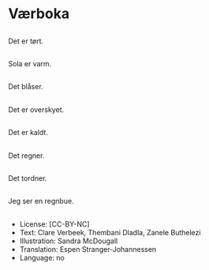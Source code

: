 # Værboka

##
Det er tørt.

##
Sola er varm.

##
Det blåser.

##
Det er overskyet.

##
Det er kaldt.

##
Det regner.

##
Det tordner.

##
Jeg ser en regnbue.

##
* License: [CC-BY-NC]
* Text: Clare Verbeek, Thembani Dladla, Zanele Buthelezi
* Illustration: Sandra McDougall
* Translation: Espen Stranger-Johannessen
* Language: no
